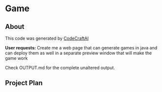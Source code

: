 # Game 

## About
This code was generated by [CodeCraftAI](https://codecraft.name)

**User requests:**
Create me a web page that can generate games in java and can deploy them as well in a separate preview window that will make the game work

Check OUTPUT.md for the complete unaltered output.

## Project Plan
```

```

